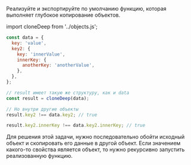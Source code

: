Реализуйте и экспортируйте по умолчанию функцию, которая выполняет глубокое копирование объектов.

import cloneDeep from '../objects.js';

```js
const data = {
  key: 'value',
  key2: {
    key: 'innerValue',
    innerKey: {
      anotherKey: 'anotherValue',
    },
  },
};

// result имеет такую же структуру, как и data
const result = cloneDeep(data);

// Но внутри другие объекты
result.key2 !== data.key2; // true

result.key2.innerKey !== data.key2.innerKey; // true
```

Для решения этой задачи, нужно последовательно обойти исходный объект и скопировать его данные в другой объект. Если значением какого-то свойства является объект, то нужно рекурсивно запустить реализованную функцию.
